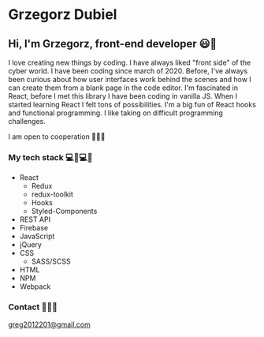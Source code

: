 # Grzegorz Dubiel

## Hi, I'm Grzegorz, front-end developer :smiley::wave:

I love creating new things by coding. I have always liked "front side" of the cyber world. I have been coding since march of 2020. Before, I've always been curious about how user interfaces work behind the scenes and how I can create them from a blank page in the code editor. I'm fascinated in React, before I met this library I have been coding in vanilla JS. When I started learning React I felt tons of possibilities. I'm a big fun of React hooks and functional programming. I like taking on difficult programming challenges. 

I am open to cooperation :handshake::handshake::handshake:

### My tech stack 	:computer::muscle::computer::muscle:

* React
  * Redux
  * redux-toolkit
  * Hooks
  * Styled-Components
* REST API
* Firebase
* JavaScript
* jQuery
* CSS
  * SASS/SCSS
* HTML
* NPM
* Webpack
 
 
 ### Contact   :e-mail::e-mail::e-mail:
 
 greg2012201@gmail.com
